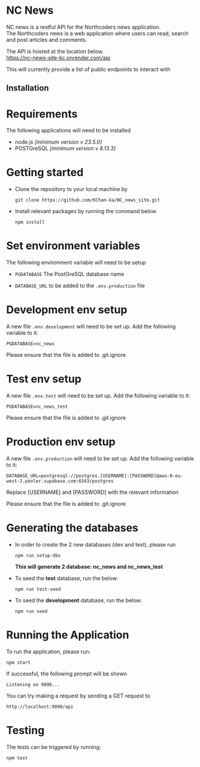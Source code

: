 # NC News

NC news is a restful API for the Northcoders news application.  
The Northcoders news is a web application where users can read, search and post articles and comments.

The API is hosted at the location below.  
https://nc-news-site-kc.onrender.com/api

This will currently provide a list of public endpoints to interact with

## Installation

# Requirements

The following applications will need to be installed

* node.js <i>[minimum version v 23.5.0]</i>
* POSTGreSQL <i>[minimum version v 8.13.3]</i>

# Getting started

 * Clone the repository to your local machine by
    
    `git clone https://github.com/KChan-ka/NC_news_site.git`

 * Install relevant packages by running the command below.  

    `npm install`

# Set environment variables

The following environment variable will need to be setup

* `PGDATABASE` The PostGreSQL database name

* `DATABASE_URL` to be added to the `.env.production` file

# Development env setup

A new file `.env.development` will need to be set up.  Add the following variable to it:

`PGDATABASE=nc_news`

Please ensure that the file is added to .git.ignore

# Test env setup

A new file `.env.test` will need to be set up.  Add the following variable to it:

`PGDATABASE=nc_news_test`

Please ensure that the file is added to .git.ignore

# Production env setup

A new file `.env.production` will need to be set up.  Add the following variable to it:

`DATABASE_URL=postgresql://postgres.[USERNAME]:[PASSWORD]@aws-0-eu-west-2.pooler.supabase.com:6543/postgres`

Replace [USERNAME] and [PASSWORD] with the relevant information

Please ensure that the file is added to .git.ignore

# Generating the databases

 * In order to create the 2 new databases (dev and test), please run

    `npm run setup-dbs`

    **This will generate 2 database: nc_news and nc_news_test**

* To seed the **test** database, run the below:

    `npm run test-seed`

* To seed the **development** database, run the below:

    `npm run seed`

# Running the Application

To run the application, please run:

`npm start`

If successful, the following prompt will be shown

`Listening on 9090...`

You can try making a request by sending a GET request to 

`http://localhost:9090/api`

# Testing

The tests can be triggered by running:

`npm test`